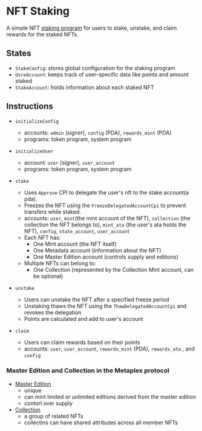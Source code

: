 <!-- markdownlint-disable -->

# NFT Staking

A simple NFT [staking program](programs/nft-staking/src/lib.rs) for users to stake, unstake, and claim rewards for the staked NFTs.

## States

- `StakeConfig`: stores global configuration for the staking program
- `UsreAccount`: keeps track of user-specific data like points and amount staked
- `StakeAccount`: holds information about each staked NFT

## Instructions

- `initializeConfig`
  - accounts: `admin` (signer), `config` (PDA), `rewards_mint` (PDA)
  - programs: token program, system program
- `initializeUser`
  - account: `user` (signer), `user_account`
  - programs: token program, system program
- `stake`

  - Uses `Approve` CPI to delegate the user's nft to the stake account(a pda).
  - Freezes the NFT using the `FreezeDelegatedAccountCpi` to prevent transfers while staked.
  - accounts: `user`, `mint`(the mint account of the NFT), `collection` (the collection the NFT belongs to), `mint_ata` (the user's ata holds the NFT), `config`, `state_account`, `user_account`
  - Each NFT has:
    - One Mint account (the NFT itself)
    - One Metadata account (information about the NFT)
    - One Master Edition account (controls supply and editions)
  - Multiple NFTs can belong to:
    - One Collection (represented by the Collection Mint account, can be optional)

- `unstake`

  - Users can unstake the NFT after a specified freeze period
  - Unstaking thaws the NFT using the `ThawDelegatedAccountCpi` and revokes the delegation
  - Points are calculated and add to user's account

- `claim`
  - Users can claim rewards based on their points
  - accounts: `user`, `user_account`, `rewards_mint` (PDA), `rewards_ata` , and `config`

### Master Edition and Collection in the Metaplex protocol

- [Master Edition](https://developers.metaplex.com/core/plugins/master-edition)
  - unique
  - can mint limited or unlimited editions derived from the master edition
  - contorl over supply
- [Collection](https://developers.metaplex.com/core/collections)
  - a group of related NFTs
  - collectins can have shared attributes across all member NFTs
